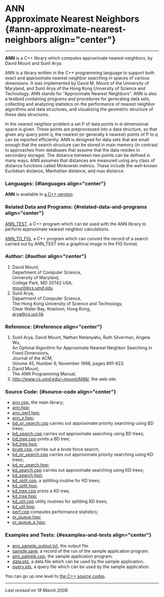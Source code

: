 ANN\
Approximate Nearest Neighbors {#ann-approximate-nearest-neighbors align="center"}
=============================

------------------------------------------------------------------------

**ANN** is a C++ library which computes approximate nearest neighbors,
by David Mount and Sunil Arya.

ANN is a library written in the C++ programming language to support both
exact and approximate nearest neighbor searching in spaces of various
dimensions. It was implemented by David M. Mount of the University of
Maryland, and Sunil Arya of the Hong Kong University of Science and
Technology. ANN stands for "Approximate Nearest Neighbors". ANN is also
a testbed containing programs and procedures for generating data sets,
collecting and analyzing statistics on the performance of nearest
neighbor algorithms and data structures, and visualizing the geometric
structure of these data structures.

In the nearest neighbor problem a set P of data points in d-dimensional
space is given. These points are preprocessed into a data structure, so
that given any query point q, the nearest (or generally k nearest)
points of P to q can be reported efficiently. ANN is designed for data
sets that are small enough that the search structure can be stored in
main memory (in contrast to approaches from databases that assume that
the data resides in secondary storage). The distance between two points
can be defined in many ways. ANN assumes that distances are measured
using any class of distance functions called Minkowski metrics. These
include the well-known Euclidean distance, Manhattan distance, and max
distance.

### Languages: {#languages align="center"}

**ANN** is available in [a C++ version](../../cpp_src/ann/ann.html).

### Related Data and Programs: {#related-data-and-programs align="center"}

[ANN\_TEST](../../cpp_src/ann_test/ann_test.html), a C++ program which
can be used with the ANN library to perform approximate nearest neighbor
calculations.

[ANN\_TO\_FIG](../../cpp_src/ann_to_fig/ann_to_fig.html), a C++ program
which can convert the record of a search carried out by ANN\_TEST into a
graphical image in the FIG format.

### Author: {#author align="center"}

1.  David Mount,\
    Department of Computer Science,\
    University of Maryland,\
    College Park, MD 20742 USA,\
    mount@cs.umd.edu
2.  Sunil Arya,\
    Department of Computer Science,\
    The Hong Kong University of Science and Technology,\
    Clear Water Bay, Kowloon, Hong Kong,\
    arya@cs.ust.hk

### Reference: {#reference align="center"}

1.  Sunil Arya, David Mount, Nathan Netanyahu, Ruth Silverman, Angela
    Wu,\
    An Optimal Algorithm for Approximate Nearest Neighbor Searching in
    Fixed Dimensions,\
    Journal of the ACM,\
    Volume 45, Number 6, November 1998, pages 891-923.
2.  David Mount,\
    The ANN Programming Manual.
3.  <http://www.cs.umd.edu/~mount/ANN/>, the web site.

### Source Code: {#source-code align="center"}

-   [ann.cpp](ann.cpp), the main library;
-   [ann.hpp](ann.hpp);
-   [ann\_perf.hpp](ann_perf.hpp);
-   [ann\_x.hpp](ann_x.hpp);
-   [bd\_pr\_search.cpp](bd_pr_search.cpp) carries out approximate
    priority searching using BD trees;
-   [bd\_search.cpp](bd_search.cpp) carries out approximate searching
    using BD trees;
-   [bd\_tree.cpp](bd_tree.cpp) prints a BD tree;
-   [bd\_tree.hpp](bd_tree.hpp);
-   [brute.cpp](brute.cpp), carries out a brute force search;
-   [kd\_pr\_search.cpp](kd_pr_search.cpp) carries out approximate
    priority searching using KD trees;
-   [kd\_pr\_search.hpp](kd_pr_search.hpp);
-   [kd\_search.cpp](kd_search.cpp) carries out approximate searching
    using KD trees;
-   [kd\_search.hpp](kd_search.hpp);
-   [kd\_split.cpp](kd_split.cpp), a splitting routine for KD trees;
-   [kd\_split.hpp](kd_split.hpp);
-   [kd\_tree.cpp](kd_tree.cpp) prints a KD tree;
-   [kd\_tree.hpp](kd_tree.hpp);
-   [kd\_util.cpp](kd_util.cpp) utility routines for splitting KD trees;
-   [kd\_util.hpp](kd_util.hpp);
-   [perf.cpp](perf.cpp) computes performance statistics;
-   [pr\_queue.hpp](pr_queue.hpp);
-   [pr\_queue\_k.hpp](pr_queue_k.hpp);

### Examples and Tests: {#examples-and-tests align="center"}

-   [ann\_sample\_output.txt](ann_sample_output.txt), the output file.
-   [sample.save](sample.save), a record of the run of the sample
    application program.
-   [ann\_sample.cpp](ann_sample.cpp), the sample application program;
-   [data.pts](data.pts), a data file which can be used by the sample
    application.
-   [query.pts](query.pts), a query file which can be used by the sample
    application.

You can go up one level to [the C++ source codes](../cpp_src.html).

------------------------------------------------------------------------

*Last revised on 19 March 2008.*
